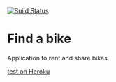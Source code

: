 [![Build Status](https://travis-ci.org/SimonLab/bike.svg?branch=master)](https://travis-ci.org/SimonLab/bike)
# Find a bike
Application to rent and share bikes.

[test on Heroku](https://facbike.herokuapp.com/)
